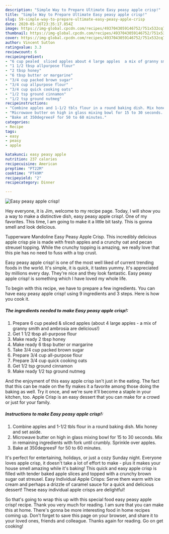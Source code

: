 ```yaml
---
description: "Simple Way to Prepare Ultimate Easy peasy apple crisp!"
title: "Simple Way to Prepare Ultimate Easy peasy apple crisp!"
slug: 59-simple-way-to-prepare-ultimate-easy-peasy-apple-crisp
date: 2020-05-16T23:35:17.854Z
image: https://img-global.cpcdn.com/recipes/4937043059146752/751x532cq70/easy-peasy-apple-crisp-recipe-main-photo.jpg
thumbnail: https://img-global.cpcdn.com/recipes/4937043059146752/751x532cq70/easy-peasy-apple-crisp-recipe-main-photo.jpg
cover: https://img-global.cpcdn.com/recipes/4937043059146752/751x532cq70/easy-peasy-apple-crisp-recipe-main-photo.jpg
author: Vincent Sutton
ratingvalue: 3.3
reviewcount: 6
recipeingredient:
- "6 cup pealed  sliced apples about 4 large apples  a mix of granny smith and ambrosia are delicious"
- "1 1/2 tbsp allpurpose flour"
- "2 tbsp honey"
- "6 tbsp butter or margarine"
- "3/4 cup packed brown sugar"
- "3/4 cup allpurpose flour"
- "3/4 cup quick cooking oats"
- "1/2 tsp ground cinnamon"
- "1/2 tsp ground nutmeg"
recipeinstructions:
- "Combine apples and 1-1/2 tbls flour in a round baking dish. Mix honey and set aside."
- "Microwave butter on high in glass mixing bowl for 15 to 30 seconds. Mix in remaining ingredients with fork until crumbly. Sprinkle over apples."
- "Bake at 350degreesF for 50 to 60 minutes."
categories:
- Recipe
tags:
- easy
- peasy
- apple

katakunci: easy peasy apple 
nutrition: 237 calories
recipecuisine: American
preptime: "PT22M"
cooktime: "PT49M"
recipeyield: "2"
recipecategory: Dinner

---
```



![Easy peasy apple crisp!](https://img-global.cpcdn.com/recipes/4937043059146752/751x532cq70/easy-peasy-apple-crisp-recipe-main-photo.jpg)

Hey everyone, it is Jim, welcome to my recipe page. Today, I will show you a way to make a distinctive dish, easy peasy apple crisp!. One of my favorites. This time, I am going to make it a little bit tasty. This is gonna smell and look delicious.

Tupperware Mandoline Easy Peasy Apple Crisp. This incredibly delicious apple crisp pie is made with fresh apples and a crunchy oat and pecan streusel topping. While the crunchy topping is amazing, we really love that this pie has no need to fuss with a top crust.

Easy peasy apple crisp! is one of the most well liked of current trending foods in the world. It's simple, it is quick, it tastes yummy. It's appreciated by millions every day. They're nice and they look fantastic. Easy peasy apple crisp! is something which I have loved my whole life.


To begin with this recipe, we have to prepare a few ingredients. You can have easy peasy apple crisp! using 9 ingredients and 3 steps. Here is how you cook it.

##### The ingredients needed to make Easy peasy apple crisp!:

1. Prepare 6 cup pealed &amp; sliced apples (about 4 large apples - a mix of granny smith and ambrosia are delicious!)
1. Get 1 1/2 tbsp all-purpose flour
1. Make ready 2 tbsp honey
1. Make ready 6 tbsp butter or margarine
1. Take 3/4 cup packed brown sugar
1. Prepare 3/4 cup all-purpose flour
1. Prepare 3/4 cup quick cooking oats
1. Get 1/2 tsp ground cinnamon
1. Make ready 1/2 tsp ground nutmeg


And the enjoyment of this easy apple crisp isn&#39;t just in the eating. The fact that this can be made on the fly makes it a favorite among those doing the baking as well. Try it once, and we&#39;re sure it&#39;ll become a staple in your kitchen, too. Apple Crisp is an easy dessert that you can make for a crowd or just for your family. 

##### Instructions to make Easy peasy apple crisp!:

1. Combine apples and 1-1/2 tbls flour in a round baking dish. Mix honey and set aside.
1. Microwave butter on high in glass mixing bowl for 15 to 30 seconds. Mix in remaining ingredients with fork until crumbly. Sprinkle over apples.
1. Bake at 350degreesF for 50 to 60 minutes.


It&#39;s perfect for entertaining, holidays, or just a cozy Sunday night. Everyone loves apple crisp, it doesn&#39;t take a lot of effort to make - plus it makes your house smell amazing while it&#39;s baking! This quick and easy apple crisp is filled with tender baked apple slices and topped with a crunchy brown sugar oat streusel. Easy Individual Apple Crisps: Serve them warm with ice cream and perhaps a drizzle of caramel sauce for a quick and delicious dessert! These easy individual apple crisps are delightful! 

So that's going to wrap this up with this special food easy peasy apple crisp! recipe. Thank you very much for reading. I am sure that you can make this at home. There's gonna be more interesting food in home recipes coming up. Don't forget to save this page on your browser, and share it to your loved ones, friends and colleague. Thanks again for reading. Go on get cooking!
